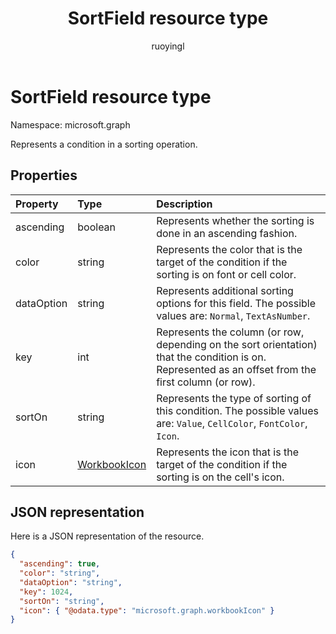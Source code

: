 ﻿---
title: "SortField resource type"
description: "Represents a condition in a sorting operation."
localization_priority: Normal
author: "ruoyingl"
ms.prod: ""
doc_type: resourcePageType
---

# SortField resource type

Namespace: microsoft.graph

Represents a condition in a sorting operation.

## Properties

| Property   | Type                    | Description                                                                                                                                          |
| :--------- | :---------------------- | :--------------------------------------------------------------------------------------------------------------------------------------------------- |
| ascending  | boolean                 | Represents whether the sorting is done in an ascending fashion.                                                                                      |
| color      | string                  | Represents the color that is the target of the condition if the sorting is on font or cell color.                                                    |
| dataOption | string                  | Represents additional sorting options for this field. The possible values are: `Normal`, `TextAsNumber`.                                             |
| key        | int                     | Represents the column (or row, depending on the sort orientation) that the condition is on. Represented as an offset from the first column (or row). |
| sortOn     | string                  | Represents the type of sorting of this condition. The possible values are: `Value`, `CellColor`, `FontColor`, `Icon`.                                |
| icon       | [WorkbookIcon](icon.md) | Represents the icon that is the target of the condition if the sorting is on the cell's icon.                                                        |

## JSON representation

Here is a JSON representation of the resource.

<!--{
  "blockType": "resource",
  "optionalProperties": [],
  "@odata.type": "microsoft.graph.workbookSortField"
}-->

```json
{
  "ascending": true,
  "color": "string",
  "dataOption": "string",
  "key": 1024,
  "sortOn": "string",
  "icon": { "@odata.type": "microsoft.graph.workbookIcon" }
}

```

<!-- uuid: 8fcb5dbc-d5aa-4681-8e31-b001d5168d79
2015-10-25 14:57:30 UTC -->

<!-- {
  "type": "#page.annotation",
  "description": "SortField resource",
  "keywords": "",
  "section": "documentation",
  "tocPath": ""
}-->
